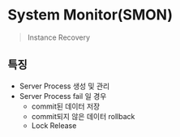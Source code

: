 # System Monitor(**SMON**)

> Instance Recovery

## 특징

- Server Process 생성 및 관리 
- Server Process fail 일 경우
  - commit된 데이터 저장
  - commit되지 않은 데이터 rollback 
  - Lock Release